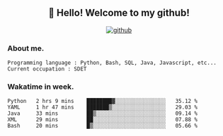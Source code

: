 <h2 align="center">👋 Hello! Welcome to my github! </h2>
<p align="center">
  <a href="https://github.com/usergwen"><img src="https://img.shields.io/badge/GitHub-24292e" alt="github"></a>
</p>

### About me.

```Plain Text
Programming language : Python, Bash, SQL, Java, Javascript, etc...
Current occupation : SDET
```
### Wakatime in week.

<!--START_SECTION:waka-->
```text
Python   2 hrs 9 mins    ████████▓░░░░░░░░░░░░░░░░   35.12 % 
YAML     1 hr 47 mins    ███████▒░░░░░░░░░░░░░░░░░   29.03 % 
Java     33 mins         ██▒░░░░░░░░░░░░░░░░░░░░░░   09.14 % 
XML      29 mins         ██░░░░░░░░░░░░░░░░░░░░░░░   07.88 % 
Bash     20 mins         █▒░░░░░░░░░░░░░░░░░░░░░░░   05.66 % 
```
<!--END_SECTION:waka-->
